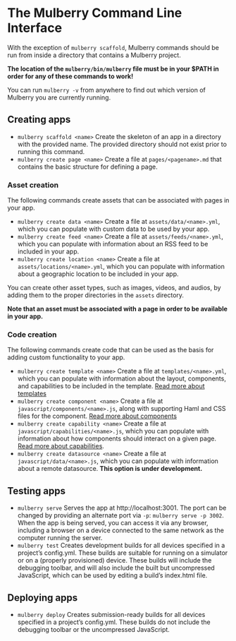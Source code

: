 # The Mulberry Command Line Interface

With the exception of `mulberry scaffold`, Mulberry commands should be run from inside a directory that contains a Mulberry project. 

**The location of the `mulberry/bin/mulberry` file must be in your $PATH in order for any of these commands to work!**

You can run `mulberry -v` from anywhere to find out which version of Mulberry you are currently running.

## Creating apps

* `mulberry scaffold <name>` Create the skeleton of an app in a directory with the provided name. The provided directory should not exist prior to running this command.
* `mulberry create page <name>` Create a file at `pages/<pagename>.md` that contains the basic structure for defining a page.

### Asset creation

The following commands create assets that can be associated with pages in your app. 

* `mulberry create data <name>` Create a file at `assets/data/<name>.yml`, which you can populate with custom data to be used by your app.
* `mulberry create feed <name>` Create a file at `assets/feeds/<name>.yml`, which you can populate with information about an RSS feed to be included in your app.
* `mulberry create location <name>` Create a file at `assets/locations/<name>.yml`, which you can populate with information about a geographic location to be included in your app.

You can create other asset types, such as images, videos, and audios, by adding them to the proper directories in the `assets` directory. 

**Note that an asset must be associated with a page in order to be available in your app.**

### Code creation

The following commands create code that can be used as the basis for adding custom functionality to your app.

* `mulberry create template <name>` Create a file at `templates/<name>.yml`, which you can populate with information about the layout, components, and capabilities to be included in the template. [Read more about templates](https://github.com/Toura/mulberry/wiki/Page-Templates)
* `mulberry create component <name>` Create a file at `javascript/components/<name>.js`, along with supporting Haml and CSS files for the component. [Read more about components](https://github.com/Toura/mulberry/wiki/Components)
* `mulberry create capability <name>` Create a file at `javascript/capabilities/<name>.js`, which you can populate with information about how components should interact on a given page. [Read more about capabilities](https://github.com/Toura/mulberry/wiki/Capabilities).
* `mulberry create datasource <name>` Create a file at `javascript/data/<name>.js`, which you can populate with information about a remote datasource. **This option is under development.**

## Testing apps
* `mulberry serve` Serves the app at http://localhost:3001. The port can be changed by providing an alternate port via `-p`: `mulberry serve -p 3002`. When the app is being served, you can access it via any browser, including a browser on a device connected to the same network as the computer running the server.
* `mulberry test` Creates development builds for all devices specified in a project’s config.yml. These builds are suitable for running on a simulator or on a (properly provisioned) device. These builds will include the debugging toolbar, and will also include the built but uncompressed JavaScript, which can be used by editing a build’s index.html file.

## Deploying apps
* `mulberry deploy` Creates submission-ready builds for all devices specified in a project’s config.yml. These builds do not include the debugging toolbar or the uncompressed JavaScript. 
